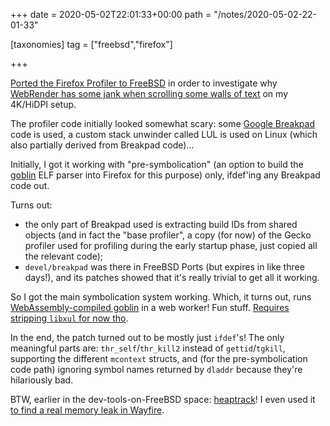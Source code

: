 +++
date = 2020-05-02T22:01:33+00:00
path = "/notes/2020-05-02-22-01-33"

[taxonomies]
tag = ["freebsd","firefox"]

+++

[Ported the Firefox Profiler to FreeBSD](https://phabricator.services.mozilla.com/D73162) in order to investigate why
[WebRender has some jank when scrolling some walls of text](https://bugzilla.mozilla.org/show_bug.cgi?id=1634472) on my 4K/HiDPI setup.

The profiler code initially looked somewhat scary:
some [Google Breakpad](https://github.com/google/breakpad) code is used,
a custom stack unwinder called LUL is used on Linux (which also partially derived from Breakpad code)…

Initially, I got it working with "pre-symbolication" (an option to build the [goblin](https://github.com/m4b/goblin) ELF parser
into Firefox for this purpose) only, ifdef'ing any Breakpad code out.

Turns out:

- the only part of Breakpad used is extracting build IDs from shared objects
  (and in fact the "base profiler", a copy (for now) of the Gecko profiler used for profiling during the early startup phase,
  just copied all the relevant code);
- `devel/breakpad` was there in FreeBSD Ports (but expires in like three days!),
  and its patches showed that it's really trivial to get all it working.

So I got the main symbolication system working. Which, it turns out, runs
[WebAssembly-compiled goblin](https://github.com/mstange/profiler-get-symbols) in a web worker!
Fun stuff. [Requires stripping `libxul` for now tho](https://bugzilla.mozilla.org/show_bug.cgi?id=1615066).

In the end, the patch turned out to be mostly just `ifdef`'s!
The only meaningful parts are: `thr_self`/`thr_kill2` instead of `gettid`/`tgkill`,
supporting the different `mcontext` structs, and
(for the pre-symbolication code path) ignoring symbol names returned by `dladdr` because they're hilariously bad.

BTW, earlier in the dev-tools-on-FreeBSD space: [heaptrack](https://github.com/KDE/heaptrack/pull/24)!
I even used it [to find a real memory leak in Wayfire](https://github.com/WayfireWM/wayfire/pull/477).